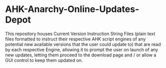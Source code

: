# AHK-Anarchy-Online-Updates-Depot


This repository houses Current Version Instruction String Files (plain text files formatted to instruct their respective AHK script engines of any potential new available versions that the user could update to) that are read by each respective Engine, allowing it to prompt the user on launch of any new updates, letting them proceed to the download page and / or allow a GUI control to keep them updated on.
